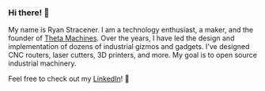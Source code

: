 ### Hi there! 👋

My name is Ryan Stracener. I am a technology enthusiast, a maker, and the founder of [Theta Machines](https://www.thetamachines.com). Over the years, I have led the design and implementation of dozens of industrial gizmos and gadgets. I've designed CNC routers, laser cutters, 3D printers, and more. My goal is to open source industrial machinery. 

Feel free to check out my [LinkedIn](https://www.linkedin.com/in/ryanstrace)! 👀
